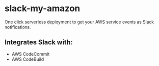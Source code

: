 # slack-my-amazon
One click serverless deployment to get your AWS service events as Slack notifications.

## Integrates Slack with:
- AWS CodeCommit
- AWS CodeBuild